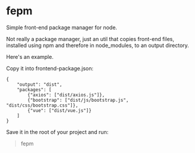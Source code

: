 # fepm
Simple front-end package manager for node.

Not really a package manager, just an util that copies front-end files, installed
using npm and therefore in node_modules, to an output directory.

Here's an example.

Copy it into frontend-package.json:
```
{
    "output": "dist",
    "packages": [
        {"axios": ["dist/axios.js"]},
        {"bootstrap": ["dist/js/bootstrap.js", "dist/css/bootstrap.css"]},
        {"vue": ["dist/vue.js"]}
    ]
}
```
Save it in the root of your project and run:
> fepm
